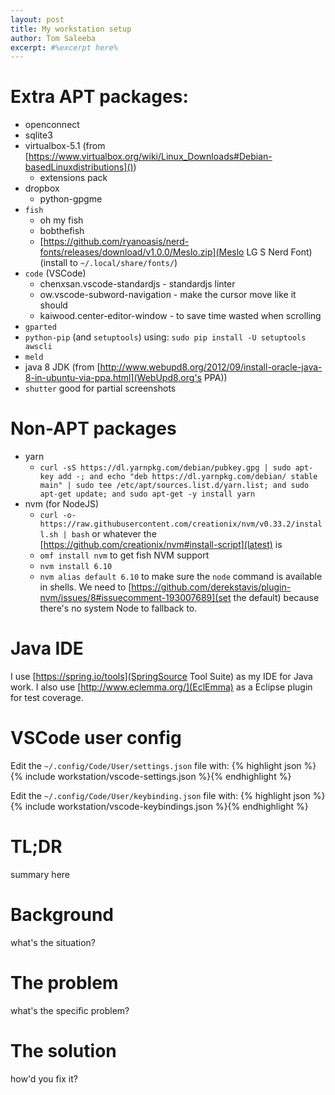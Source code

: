 ```yaml
---
layout: post
title: My workstation setup
author: Tom Saleeba
excerpt: #%excerpt here%
---
```


# Extra APT packages:
 - openconnect
 - sqlite3
 - virtualbox-5.1 (from [https://www.virtualbox.org/wiki/Linux_Downloads#Debian-basedLinuxdistributions]())
   - extensions pack
 - dropbox
   - python-gpgme
 - `fish`
   - oh my fish
   - bobthefish
   - [https://github.com/ryanoasis/nerd-fonts/releases/download/v1.0.0/Meslo.zip](Meslo LG S Nerd Font) (install to `~/.local/share/fonts/`)
 - `code` (VSCode)
   - chenxsan.vscode-standardjs - standardjs linter
   - ow.vscode-subword-navigation - make the cursor move like it should
   - kaiwood.center-editor-window - to save time wasted when scrolling
 - `gparted`
 - `python-pip` (and `setuptools`) using: `sudo pip install -U setuptools awscli`
 - `meld`
 - java 8 JDK (from [http://www.webupd8.org/2012/09/install-oracle-java-8-in-ubuntu-via-ppa.html](WebUpd8.org's PPA))
 - `shutter` good for partial screenshots

# Non-APT packages
 - yarn
    - `curl -sS https://dl.yarnpkg.com/debian/pubkey.gpg | sudo apt-key add -; and echo "deb https://dl.yarnpkg.com/debian/ stable main" | sudo tee /etc/apt/sources.list.d/yarn.list; and sudo apt-get update; and sudo apt-get -y install yarn`
 - nvm (for NodeJS)
    - `curl -o- https://raw.githubusercontent.com/creationix/nvm/v0.33.2/install.sh | bash` or whatever the [https://github.com/creationix/nvm#install-script](latest) is
    - `omf install nvm` to get fish NVM support
    - `nvm install 6.10`
    - `nvm alias default 6.10` to make sure the `node` command is available in shells. We need to [https://github.com/derekstavis/plugin-nvm/issues/8#issuecomment-193007689](set the default) because there's no system Node to fallback to.

# Java IDE
I use [https://spring.io/tools](SpringSource Tool Suite) as my IDE for Java work. I also use [http://www.eclemma.org/](EclEmma) as a Eclipse plugin for test coverage.

# VSCode user config
Edit the `~/.config/Code/User/settings.json` file with:
{% highlight json %}{% include workstation/vscode-settings.json %}{% endhighlight %}

Edit the `~/.config/Code/User/keybinding.json` file with:
{% highlight json %}{% include workstation/vscode-keybindings.json %}{% endhighlight %}

# TL;DR
summary here

# Background
what's the situation?

# The problem
what's the specific problem?

# The solution
how'd you fix it?